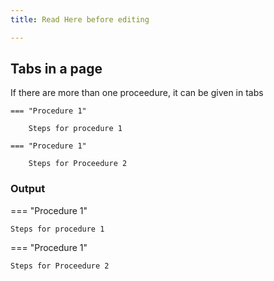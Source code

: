 ```yaml
---
title: Read Here before editing

---
```


## Tabs in a page
If there are more than one proceedure, it can be given in tabs

```
=== "Procedure 1"

    Steps for procedure 1 
    
=== "Procedure 1"

    Steps for Proceedure 2

```
### Output

=== "Procedure 1"

    Steps for procedure 1 
    
=== "Procedure 1"

    Steps for Proceedure 2

